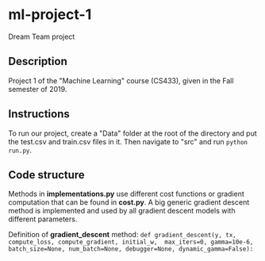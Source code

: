 # ml-project-1
Dream Team project

## Description 
Project 1 of the "Machine Learning" course (CS433), given in the Fall semester of 2019.

## Instructions
To run our project, create a "Data" folder at the root of the directory and put the test.csv and train.csv files in it. Then navigate to "src" and run ```python run.py```.

## Code structure
Methods in **implementations.py** use different cost functions or gradient computation that can be found in **cost.py**. A big generic gradient descent method is implemented and used by all gradient descent models with different parameters.

Definition of **gradient_descent** method:
``
def gradient_descent(y, tx, compute_loss, compute_gradient, initial_w, 
                     max_iters=0, gamma=10e-6, batch_size=None, num_batch=None, debugger=None, dynamic_gamma=False):
``
